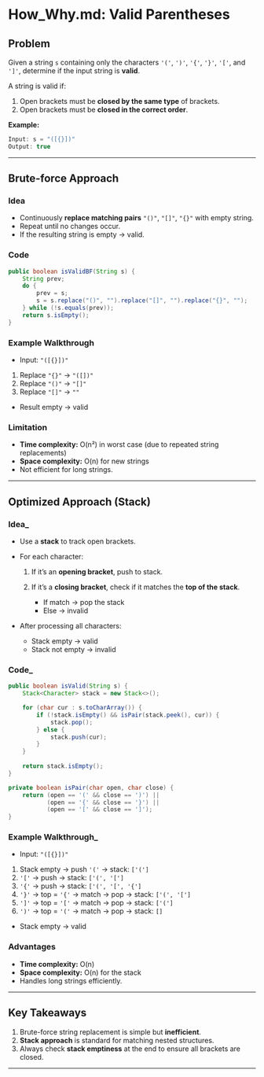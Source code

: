 
# How\_Why.md: Valid Parentheses

## Problem

Given a string `s` containing only the characters `'('`, `')'`, `'{'`, `'}'`, `'['`, and `']'`, determine if the input string is **valid**.

A string is valid if:

1. Open brackets must be **closed by the same type** of brackets.
2. Open brackets must be **closed in the correct order**.

**Example:**

```java
Input: s = "([{}])"
Output: true
```

---

## Brute-force Approach

### Idea

* Continuously **replace matching pairs** `"()"`, `"[]"`, `"{}"` with empty string.
* Repeat until no changes occur.
* If the resulting string is empty → valid.

### Code

```java
public boolean isValidBF(String s) {
    String prev;
    do {
        prev = s;
        s = s.replace("()", "").replace("[]", "").replace("{}", "");
    } while (!s.equals(prev));
    return s.isEmpty();
}
```

### Example Walkthrough

* Input: `"([{}])"`

1. Replace `"{}"` → `"([])"`
2. Replace `"()"` → `"[]"`
3. Replace `"[]"` → `""`

* Result empty → valid

### Limitation

* **Time complexity:** O(n²) in worst case (due to repeated string replacements)
* **Space complexity:** O(n) for new strings
* Not efficient for long strings.

---

## Optimized Approach (Stack)

### Idea_

* Use a **stack** to track open brackets.
* For each character:

  1. If it’s an **opening bracket**, push to stack.
  2. If it’s a **closing bracket**, check if it matches the **top of the stack**.

     * If match → pop the stack
     * Else → invalid
* After processing all characters:

  * Stack empty → valid
  * Stack not empty → invalid

### Code_

```java
public boolean isValid(String s) {
    Stack<Character> stack = new Stack<>();

    for (char cur : s.toCharArray()) {
        if (!stack.isEmpty() && isPair(stack.peek(), cur)) {
            stack.pop();
        } else {
            stack.push(cur);
        }
    }
    
    return stack.isEmpty();        
}

private boolean isPair(char open, char close) {
    return (open == '(' && close == ')') ||
           (open == '{' && close == '}') ||
           (open == '[' && close == ']');
}
```

### Example Walkthrough_

* Input: `"([{}])"`

1. Stack empty → push `'('` → stack: `['(']`
2. `'['` → push → stack: `['(', '[']`
3. `'{'` → push → stack: `['(', '[', '{']`
4. `'}'` → top = `'{'` → match → pop → stack: `['(', '[']`
5. `']'` → top = `'['` → match → pop → stack: `['(']`
6. `')'` → top = `'('` → match → pop → stack: `[]`

* Stack empty → valid

### Advantages

* **Time complexity:** O(n)
* **Space complexity:** O(n) for the stack
* Handles long strings efficiently.

---

## Key Takeaways

1. Brute-force string replacement is simple but **inefficient**.
2. **Stack approach** is standard for matching nested structures.
3. Always check **stack emptiness** at the end to ensure all brackets are closed.

---
